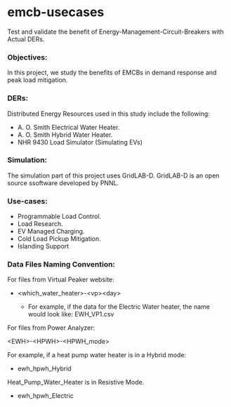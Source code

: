 # emcb-usecases

Test and validate the benefit of Energy-Management-Circuit-Breakers with Actual DERs.

### Objectives:
In this project, we study the benefits of EMCBs in demand response and peak load mitigation.

### DERs:

Distributed Energy Resources used in this study include the following:

* A. O. Smith Electrical Water Heater.
* A. O. Smith Hybrid Water Heater.
* NHR 9430 Load Simulator (Simulating EVs)

### Simulation:

The simulation part of this project uses GridLAB-D. GridLAB-D is an open source ssoftware developed by PNNL.

### Use-cases:

* Programmable Load Control.
* Load Research.
* EV Managed Charging.
* Cold Load Pickup Mitigation.
* Islanding Support

### Data Files Naming Convention:

For files from Virtual Peaker website:

* \<which_water_heater\>-\<vp\>\<day\>
    
    * For example, if the data for the Electric Water heater, the name would look like: EWH_VP1.csv

For files from Power Analyzer:

\<EWH\>-\<HPWH\>-\<HPWH_mode\>

For example, if a heat pump water heater is in a Hybrid mode:

* ewh_hpwh_Hybrid

Heat_Pump_Water_Heater is in Resistive Mode.

* ewh_hpwh_Electric
